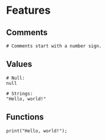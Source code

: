 Features
========

Comments
------

```
# Comments start with a number sign.
```

Values
------

```
# Null:
null

# Strings:
"Hello, world!"
```

Functions
---------

```
print("Hello, world!");
```
